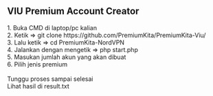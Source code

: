 <h2><b>VIU Premium Account Creator</b></h2>
1. Buka CMD di laptop/pc kalian<br/>
2. Ketik => git clone https://github.com/PremiumKita/PremiumKita-Viu/<br/>
3. Lalu ketik => cd PremiumKita-NordVPN</br>
4. Jalankan dengan mengetik => php start.php</br>
5. Masukan jumlah akun yang akan dibuat</br>
6. Pilih jenis premium</br></br>
Tunggu proses sampai selesai</br>
Lihat hasil di result.txt
